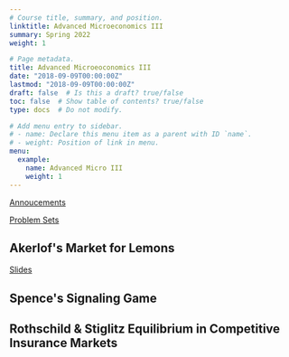 ```yaml
---
# Course title, summary, and position.
linktitle: Advanced Microeconomics III
summary: Spring 2022
weight: 1

# Page metadata.
title: Advanced Microeoconomics III
date: "2018-09-09T00:00:00Z"
lastmod: "2018-09-09T00:00:00Z"
draft: false  # Is this a draft? true/false
toc: false  # Show table of contents? true/false
type: docs  # Do not modify.

# Add menu entry to sidebar.
# - name: Declare this menu item as a parent with ID `name`.
# - weight: Position of link in menu.
menu:
  example:
    name: Advanced Micro III
    weight: 1
---
```


[Annoucements](./announcements)

[Problem Sets](./problemsets)

## Akerlof's Market for Lemons

[Slides](../../files/microiii/Akerlof.pdf)

## Spence's Signaling Game

## Rothschild & Stiglitz Equilibrium in Competitive Insurance Markets

##